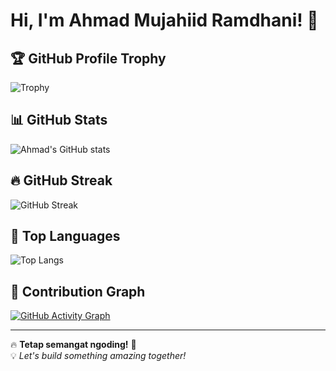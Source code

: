 # Hi, I'm Ahmad Mujahiid Ramdhani! 👋

## 🏆 GitHub Profile Trophy
![Trophy](https://github-profile-trophy.vercel.app/?username=mujahidramdhani&theme=light)

## 📊 GitHub Stats  
![Ahmad's GitHub stats](https://github-readme-stats.vercel.app/api?username=mujahidramdhani&show_icons=true&theme=radical)

## 🔥 GitHub Streak  
![GitHub Streak](https://github-readme-streak-stats.herokuapp.com/?user=mujahidramdhani&theme=radical)

## 🔡 Top Languages  
![Top Langs](https://github-readme-stats.vercel.app/api/top-langs/?username=mujahidramdhani&layout=compact&theme=radical)

## 🚀 Contribution Graph  
[![GitHub Activity Graph](https://github-readme-activity-graph.cyclic.app/graph?username=mujahidramdhani&theme=github)](https://ashutosh00710.github.io/github-readme-activity-graph/)

---
🔥 **Tetap semangat ngoding!** 🚀  
💡 *Let's build something amazing together!*  
